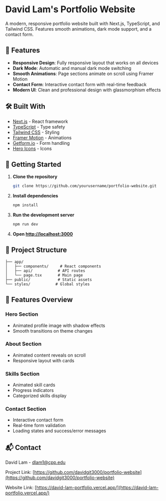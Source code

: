# David Lam's Portfolio Website

A modern, responsive portfolio website built with Next.js, TypeScript, and Tailwind CSS. Features smooth animations, dark mode support, and a contact form.

## 🌟 Features

- **Responsive Design**: Fully responsive layout that works on all devices
- **Dark Mode**: Automatic and manual dark mode switching
- **Smooth Animations**: Page sections animate on scroll using Framer Motion
- **Contact Form**: Interactive contact form with real-time feedback
- **Modern UI**: Clean and professional design with glassmorphism effects

## 🛠️ Built With

- [Next.js](https://nextjs.org/) - React framework
- [TypeScript](https://www.typescriptlang.org/) - Type safety
- [Tailwind CSS](https://tailwindcss.com/) - Styling
- [Framer Motion](https://www.framer.com/motion/) - Animations
- [Getform.io](https://getform.io/) - Form handling
- [Hero Icons](https://heroicons.com/) - Icons

## 🚀 Getting Started

1. **Clone the repository**
   ```bash
   git clone https://github.com/yourusername/portfolio-website.git
   ```

2. **Install dependencies**
   ```bash
   npm install
   ```

3. **Run the development server**
   ```bash
   npm run dev
   ```

4. **Open [http://localhost:3000](http://localhost:3000)**

## 📝 Project Structure

```
├── app/
│   ├── components/     # React components
│   ├── api/           # API routes
│   └── page.tsx       # Main page
├── public/            # Static assets
└── styles/           # Global styles
```

## 🌈 Features Overview

### Hero Section
- Animated profile image with shadow effects
- Smooth transitions on theme changes

### About Section
- Animated content reveals on scroll
- Responsive layout with cards

### Skills Section
- Animated skill cards
- Progress indicators
- Categorized skills display

### Contact Section
- Interactive contact form
- Real-time form validation
- Loading states and success/error messages

## 📬 Contact

David Lam - [dlam1@cpp.edu](mailto:dlam1@cpp.edu)

Project Link: [https://github.com/davidgit3000/portfolio-website](https://github.com/davidgit3000/portfolio-website)

Website Link: [https://david-lam-portfolio.vercel.app/](https://david-lam-portfolio.vercel.app/)
